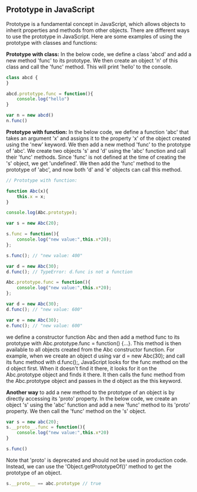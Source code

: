 ## Prototype in JavaScript

Prototype is a fundamental concept in JavaScript, which allows objects to inherit properties and methods from other objects. There are different ways to use the prototype in JavaScript. Here are some examples of using the prototype with classes and functions:

**Prototype with class:**
In the below code, we define a class 'abcd' and add a new method 'func' to its prototype. We then create an object 'n' of this class and call the 'func' method. This will print 'hello' to the console.

```javascript
class abcd {
}

abcd.prototype.func = function(){
    console.log("hello")
}

var n = new abcd()
n.func()
```

**Prototype with function:**
In the below code, we define a function 'abc' that takes an argument 'x' and assigns it to the property 'x' of the object created using the 'new' keyword. We then add a new method 'func' to the prototype of 'abc'. We create two objects 's' and 'd' using the 'abc' function and call their 'func' methods. Since 'func' is not defined at the time of creating the 's' object, we get 'undefined'. We then add the 'func' method to the prototype of 'abc', and now both 'd' and 'e' objects can call this method.

```javascript
// Prototype with function:

function Abc(x){
    this.x = x;
}

console.log(Abc.prototype);

var s = new Abc(20);

s.func = function(){
    console.log("new value:",this.x*20);
};

s.func(); // "new value: 400"

var d = new Abc(30);
d.func(); // TypeError: d.func is not a function

Abc.prototype.func = function(){
    console.log("new value:",this.x*20);
};

var d = new Abc(30);
d.func(); // "new value: 600"

var e = new Abc(30);
e.func(); // "new value: 600"

```
we define a constructor function Abc and then add a method func to its prototype with Abc.prototype.func = function() {...}. This method is then available to all objects created from the Abc constructor function.
For example, when we create an object d using var d = new Abc(30); and call its func method with d.func();, JavaScript looks for the func method on the d object first. When it doesn't find it there, it looks for it on the Abc.prototype object and finds it there. It then calls the func method from the Abc.prototype object and passes in the d object as the this keyword.

**Another way** to add a new method to the prototype of an object is by directly accessing its 'proto' property. In the below code, we create an object 's' using the 'abc' function and add a new 'func' method to its 'proto' property. We then call the 'func' method on the 's' object.

```javascript
var s = new abc(20);
s.__proto__.func = function(){
    console.log("new value:",this.x*20)
}

s.func()
```
Note that 'proto' is deprecated and should not be used in production code. Instead, we can use the 'Object.getPrototypeOf()' method to get the prototype of an object.

```javascript
s.__proto__ == abc.prototype // true
